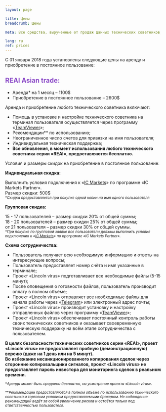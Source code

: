 ```yaml
---
layout: page

title: Цены
breadcrumb: Цены

meta: Все средства, вырученные от продаж данных технических советников, будут направленны на благотворительность.

lang: ru
ref: prices
---
```


С 01 января 2018 года установлены следующие цены на аренду и приобретение в постоянное пользование:

## <span style="color:#8b4ac7">REAl Asian trade:</span>

- Аренда* на 1 месяц – 1100$  
- Приобретение в постоянное пользование – 2600$

Аренда и приобретение любого технического советника включают:

- Помощь в установке и настройке технического советника на терминал пользователя осуществляется через программу «<a href="https://www.teamviewer.com/ru/" target="_blank">TeamViewer</a>»;  
- Рекомендации** по использованию;  
- Неограниченное число счетов для привязки на имя пользователя;  
- Индивидуальная техническая поддержка;  
- **Все обновления, в момент использования любого технического советника серии «REAl», предоставляются бесплатно.**

Условия и размеры скидок на приобретение в постоянное пользование:

**Индивидуальная скидка:**  

Выполнить условия подключения к «<a href="https://lincolnvirus.com/ru/ea/ic_markets" target="_blank">IC Markets</a>» по программе «IC Markets Partner».  
Размер скидки: 500$  
<small>\*_Скидка предоставляется при покупке одной копии на имя одного пользователя._</small>  

**Групповая скидка:**  

15 - 17 пользователей – размер скидки 20% от общей суммы;  
18 - 20 пользователей – размер скидки 25% от общей суммы;  
от 21 пользователя – размер скидки 30% от общей суммы.  
<small>\*_При покупке по групповой заявке все пользователи должны выполнить условия подключения к «<a href="https://lincolnvirus.com/ru/ea/ic_markets" target="_blank">IC Markets</a>» по программе «IC Markets Partner»._</small>  

**Схема сотрудничества:**  

- Пользователь получает всю необходимую информацию и ответы на интересующие вопросы;  
- Пользователь предоставляет номер счёта и имя указанные в терминале;  
- Проект «Lincoln virus» подготавливает все необходимые файлы (5-15 минут);  
- После оповещения о готовности файлов, пользователь производит оплату в полном объёме;  
- Проект «Lincoln virus» отправляет все необходимые файлы для начала работы через «<a href="https://t.me/chutkoy" target="_blank">Telegram</a>» или электронный адрес почты;  
- Проект «Lincoln virus» производит установку и настройку отправленных файлов через программу «<a href="https://www.teamviewer.com/ru/" target="_blank">TeamViewer</a>»;  
- Проект «Lincoln virus» обеспечивает постоянный контроль работы своих технических советников и оказывает своевременную техническую поддержку на всём этапе сотрудничества с пользователем.

**В целях безопасности технических советников серии «REAl», проект «Lincoln virus» не предоставляет пробную (демонстрационную) версию (даже на 1 день или на 5 минут).**  
**Во избежание несанкционированного копирования сделок через сторонние копировальщики сигналов, проект «Lincoln virus» не предоставляет пароль инвестора для мониторинга сделок в реальном времени.**

<small>\*_Аренда может быть продлена бесплатно, на усмотрение проекта «Lincoln virus»._</small>

<small>\*\*_Рекомендации предоставляются в полном объёме по использованию технического советника и торговым условиям предоставляемыми брокером. Не соблюдение рекомендаций ведёт за собой увеличение рисков и остаётся только под ответственностью пользователя._</small>
